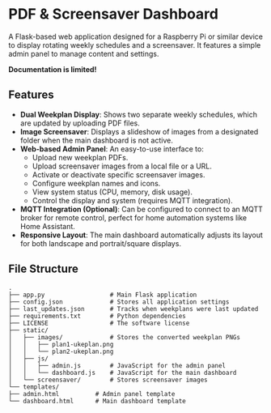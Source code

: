 # PDF & Screensaver Dashboard

A Flask-based web application designed for a Raspberry Pi or similar device to display rotating weekly schedules and a screensaver. It features a simple admin panel to manage content and settings.

**Documentation is limited!**

## Features

- **Dual Weekplan Display**: Shows two separate weekly schedules, which are updated by uploading PDF files.
- **Image Screensaver**: Displays a slideshow of images from a designated folder when the main dashboard is not active.
- **Web-based Admin Panel**: An easy-to-use interface to:
  - Upload new weekplan PDFs.
  - Upload screensaver images from a local file or a URL.
  - Activate or deactivate specific screensaver images.
  - Configure weekplan names and icons.
  - View system status (CPU, memory, disk usage).
  - Control the display and system (requires MQTT integration).
- **MQTT Integration (Optional)**: Can be configured to connect to an MQTT broker for remote control, perfect for home automation systems like Home Assistant.
- **Responsive Layout**: The main dashboard automatically adjusts its layout for both landscape and portrait/square displays.

## File Structure

```
.
├── app.py                  # Main Flask application
├── config.json             # Stores all application settings
├── last_updates.json       # Tracks when weekplans were last updated
├── requirements.txt        # Python dependencies
├── LICENSE                 # The software license
├── static/
│   ├── images/             # Stores the converted weekplan PNGs
│   │   ├── plan1-ukeplan.png
│   │   └── plan2-ukeplan.png
│   ├── js/
│   │   ├── admin.js        # JavaScript for the admin panel
│   │   └── dashboard.js    # JavaScript for the main dashboard
│   └── screensaver/        # Stores screensaver images
└── templates/
├── admin.html          # Admin panel template
└── dashboard.html      # Main dashboard template
```
